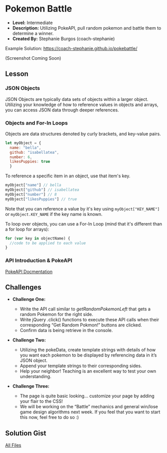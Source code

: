 
# Pokemon Battle
* **Level:** Intermediate
* **Description:** Utilizing PokeAPI, pull random pokemon and battle them to determine a winner.
* **Created By:** Stephanie Burgos (coach-stephanie)

Example Solution: https://coach-stephanie.github.io/pokebattle/

(Screenshot Coming Soon)




## Lesson

### JSON Objects
JSON Objects are typically data sets of objects within a larger object.
Utilizing your knowledge of how to reference values in objects and arrays, you can access JSON data through deeper references.

### Objects and For-In Loops
Objects are data structures denoted by curly brackets, and key-value pairs.
```javascript
let myObject = {
  name: "bella",
  github: "isabellatea",
  number: 6,
  likesPuppies: true
  }
```

To reference a specific item in an object, use that item's key.
```javascript
myObject["name"] // bella
myObject["github"] // isabellatea
myObject["number"] // 8
myObject["likesPuppies"] // true
```
Note that you can reference a value by it's key using `myObject["KEY_NAME"]` or `myObject.KEY_NAME` if the key name is known.

To loop over objects, you can use a For-In Loop (mind that it's different than a for loop for arrays):

```javascript
for (var key in objectName) {
  //code to be applied to each value
}
```



### API Introduction & PokeAPI
[PokeAPI Docmentation](https://pokeapi.co/docs/v2.html)



## Challenges
* **Challenge One:**
  - Write the API call similar to *getRandomPokemonLeft* that gets a random Pokemon for the right side.
  - Write jQuery .click() functions to execute these API calls when their corresponding “Get Random Pokmon!” buttons are clicked.
  - Confirm data is being retrieve in the console.


* **Challenge Two:**
  - Utilizing the pokeData, create template strings with details of how you want each pokemon to be displayed by referencing data in it’s JSON object.
  - Append your template strings to their corresponding sides.
  - Help your neighbor! Teaching is an excellent way to test your own understanding.


* **Challenge Three:**
  - The page is quite basic looking… customize your page by adding your flair to the CSS!
  - We will be working on the “Battle” mechanics and general win/lose game design algorithms next week. If you feel that you want to start this now, feel free to do so :)  





## Solution Gist
[All Files](https://gist.github.com/isabellatea/bad5b5e568d54dc94d9a48e26ef1fb0d)
